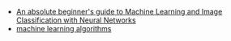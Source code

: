 - [An absolute beginner's guide to Machine Learning and Image Classification with Neural Networks](https://github.com/humphd/have-fun-with-machine-learning)
- [machine learning algorithms](https://github.com/loganfreeman/MLAlgorithms)
